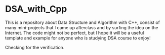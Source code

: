 # DSA_with_Cpp
This is a repository about Data Structure and Algorithm with C++, consist of many mini-projects that I came up afterclass and by surfing the idea on the Internet. The code might not be perfect, but I hope it will be a useful template and example for anyone who is studying DSA course to enjoy!

Checking for the verification.
